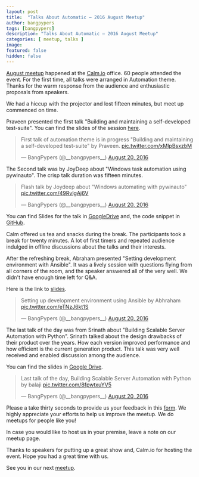 ```yaml
---
layout: post
title:  "Talks About Automatic – 2016 August Meetup"
author: bangpypers
tags: [bangpypers]
description: "Talks About Automatic – 2016 August Meetup"
categories: [ meetup, talks ]
image:
featured: false
hidden: false
---
```


[August meetup](http://www.meetup.com/BangPypers/events/225109014/) happened at the [Calm.io](https://calm.io/) office. 60 people attended the event. For the first time, all talks were arranged in Automation theme. Thanks for the warm response from the audience and enthusiastic proposals from speakers.

We had a hiccup with the projector and lost fifteen minutes, but meet up commenced on time.

Praveen presented the first talk "Building and maintaining a self-developed test-suite".  You can find the slides of the session [here](https://pshirali.github.io/automation_toolsmithing/).

<blockquote class="twitter-tweet" data-lang="en"><p lang="en" dir="ltr">First talk of automation theme is in progress &quot;Building and maintaining a self-developed test-suite&quot; by Praveen. <a href="https://t.co/xMIpBsxzbM">pic.twitter.com/xMIpBsxzbM</a></p>&mdash; BangPypers (@__bangpypers__) <a href="https://twitter.com/__bangpypers__/status/766868252030926850">August 20, 2016</a></blockquote>
<script async src="//platform.twitter.com/widgets.js" charset="utf-8"></script>

The Second talk was by JoyDeep about "Windows task automation using pywinauto". The crisp talk duration was fifteen minutes.

<blockquote class="twitter-tweet" data-lang="en"><p lang="en" dir="ltr">Flash talk by Joydeep about &quot;Windows automating with pywinauto&quot; <a href="https://t.co/49RvlgAj6V">pic.twitter.com/49RvlgAj6V</a></p>&mdash; BangPypers (@__bangpypers__) <a href="https://twitter.com/__bangpypers__/status/766878396764651520">August 20, 2016</a></blockquote>
<script async src="//platform.twitter.com/widgets.js" charset="utf-8"></script>

You can find Slides for the talk in  [GoogleDrive](https://drive.google.com/file/d/0B_4FAm4Vg99kVWs1azd4SjVRZG8/view) and, the code snippet in [GitHub](https://github.com/infinite-Joy/windows_automation).

Calm offered us tea and snacks during the break. The participants took a break for twenty minutes. A lot of first timers and repeated audience indulged in offline discussions about the talks and their interests.

After the refreshing break, Abraham presented "Setting development environment with Ansible". It was a lively session with questions flying from all corners of the room, and the speaker answered all of the very well. We didn't have enough time left for Q&A.

Here is the link to [slides](https://docs.google.com/presentation/d/1UOIzsniQae64AX5zxYD8ttw7Je7jaulfdbipg7k-J8E/edit?usp=sharing).

<blockquote class="twitter-tweet" data-lang="en"><p lang="en" dir="ltr">Setting up development environment using Ansible by Abhraham <a href="https://t.co/eTNzJ6kt1S">pic.twitter.com/eTNzJ6kt1S</a></p>&mdash; BangPypers (@__bangpypers__) <a href="https://twitter.com/__bangpypers__/status/766893430702080000">August 20, 2016</a></blockquote>


The last talk of the day was from Srinath about "Building Scalable Server Automation with Python". Srinath talked about the design drawbacks of their product over the years. How each version improved performance and how efficient is the current generation product. This talk was very well received and enabled discussion among the audience.

You can find the slides in [Google Drive](https://docs.google.com/presentation/d/1J1a5cYkxDlnHNkAJCPFc97Q10lRHEswc7M_K_uLXiXg/edit#slide=id.p4).

<blockquote class="twitter-tweet" data-lang="en"><p lang="en" dir="ltr">Last talk of the day, Building Scalable Server Automation with Python by balaji <a href="https://t.co/8fpwtxuYV5">pic.twitter.com/8fpwtxuYV5</a></p>&mdash; BangPypers (@__bangpypers__) <a href="https://twitter.com/__bangpypers__/status/766894348524847104">August 20, 2016</a></blockquote>

Please a take thirty seconds to provide us your feedback in this [form](https://goo.gl/forms/B6b7B31VitsCD56q2). We highly appreciate your efforts to help us improve the meetup. We do meetups for people like you!

In case you would like to host us in your premise, leave a note on our meetup page.

Thanks to speakers for putting up a great show and, Calm.io for hosting the event. Hope you had a great time with us.

See you in our next [meetup](http://www.meetup.com/BangPypers/events/231657816/).
